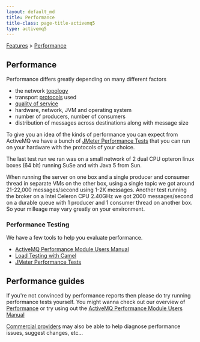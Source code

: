 ```yaml
---
layout: default_md
title: Performance 
title-class: page-title-activemq5
type: activemq5
---
```


[Features](features) > [Performance](performance)


Performance
-----------

Performance differs greatly depending on many different factors

*   the network [topology](topologies)
*   transport [protocols](uri-Connectivity/protocols) used
*   [quality of service](qos)
*   hardware, network, JVM and operating system
*   number of producers, number of consumers
*   distribution of messages across destinations along with message size

To give you an idea of the kinds of performance you can expect from ActiveMQ we have a bunch of [JMeter Performance Tests](jmeter-performance-tests) that you can run on your hardware with the protocols of your choice.

The last test run we ran was on a small network of 2 dual CPU opteron linux boxes (64 bit) running SuSe and with Java 5 from Sun.

When running the server on one box and a single producer and consumer thread in separate VMs on the other box, using a single topic we got around 21-22,000 messages/second using 1-2K messages. Another test running the broker on a Intel Celeron CPU 2.40GHz we got 2000 messages/second on a durable queue with 1 producer and 1 consumer thread on another box. So your milleage may vary greatly on your environment.

### Performance Testing

We have a few tools to help you evaluate performance.

*   [ActiveMQ Performance Module Users Manual](activemq-performance-module-users-manual)
*   [Load Testing with Camel](load-testing-with-camel)
*   [JMeter Performance Tests](jmeter-performance-tests)

Performance guides
------------------

If you're not convinced by performance reports then please do try running performance tests yourself. You might wanna check out our overview of [Performance](performance) or try using out the [ActiveMQ Performance Module Users Manual](activemq-performance-module-users-manual)

[Commercial providers](support#commercial-support) may also be able to help diagnose performance issues, suggest changes, etc...
